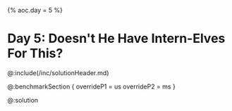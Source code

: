 {% aoc.day = 5 %}

# Day 5: Doesn't He Have Intern-Elves For This?

@:include(/inc/solutionHeader.md)

@:benchmarkSection {
    overrideP1 = us
    overrideP2 = ms
}

@:solution